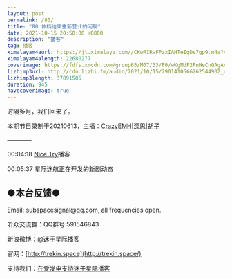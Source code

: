 ```yaml
---
layout: post
permalink: /80/
title: "80 休档结束重新营业的闲聊"
date: 2021-10-15 20:50:00 +0800
description: "播客"
tag: 播客 
ximalayam4aurl: https://jt.ximalaya.com//CKwRIRwFPzxIAHTeIgDs7gp9.m4a?channel=rss&amp;album_id=3135361&amp;track_id=462648326&amp;uid=6418191&amp;jt=http://audio.xmcdn.com/storages/66c0-audiofreehighqps/6B/D9/CKwRIRwFPzxIAHTeIgDs7gp9.m4a
ximalayam4alength: 22680277
coverimage: https://fdfs.xmcdn.com/group65/M07/33/F0/wKgMdF2FnHeCnQAgAACU2uwLpv0657.jpg
lizhimp3url: http://cdn.lizhi.fm/audio/2021/10/15/2901410566262544902_ud.mp3
lizhimp3length: 37891505
duration: 945
havecoverimage: true
---  
```


时隔多月，我们回来了。

本期节目录制于20210613，主播：[CrazyEMH](mailto:emh@trekin.space)\|[深思](mailto:deepthought@trekin.space)\|[胡子](https://weibo.com/p/1005051764117203)

————

00:04:18 [Nice Try](https://nicetrypod.com/)播客

00:05:37 星际迷航正在开发的新剧动态

## ●本台反馈●

Email: [subspacesignal@qq.com](mailto:subspacesignal@qq.com), all frequencies open.

听众交流群：QQ群号 591546843

新浪微博：[@迷于星际播客](http://weibo.com/lostinst)

官网：[http://trekin.space](http://trekin.space/)

支持我们：[在爱发电支持迷于星际播客](https://afdian.net/@lostinst)
